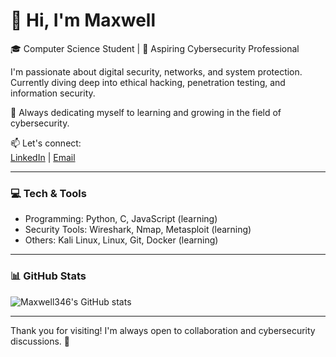 # 👋 Hi, I'm Maxwell  

🎓 Computer Science Student | 🔐 Aspiring Cybersecurity Professional  

I'm passionate about digital security, networks, and system protection. Currently diving deep into ethical hacking, penetration testing, and information security.  

🌱 Always dedicating myself to learning and growing in the field of cybersecurity.  

📫 Let's connect:  
[LinkedIn](https://www.linkedin.com/in/maxwellalves346) | [Email](mailto:maxwellalvespessoa000@gmail.com)  

---

### 💻 Tech & Tools  
- Programming: Python, C, JavaScript (learning)
- Security Tools: Wireshark, Nmap, Metasploit (learning)  
- Others: Kali Linux, Linux, Git, Docker (learning)

---

### 📊 GitHub Stats  
![Maxwell346's GitHub stats](https://github-readme-stats.vercel.app/api?username=Maxwell346&show_icons=true&theme=radical)


---

Thank you for visiting! I'm always open to collaboration and cybersecurity discussions. 🚀
